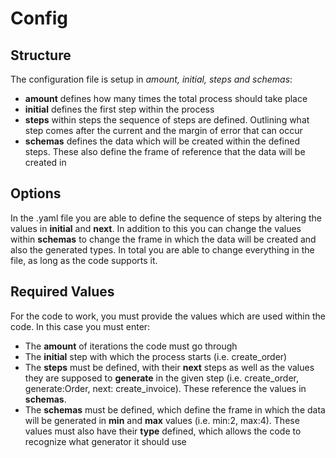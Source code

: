 # Config

## Structure
The configuration file is setup in _amount, initial, steps and schemas_:
- __amount__ defines how many times the total process should take place
- __initial__ defines the first step within the process
- __steps__ within steps the sequence of steps are defined. Outlining what step comes after the current and the margin of error that can occur
- __schemas__ defines the data which will be created within the defined steps. These also define the frame of reference that the data will be created in


## Options
In the .yaml file you are able to define the sequence of steps by altering the values in __initial__ and __next__. In addition to this you can change the values within __schemas__ to change the frame in which the data will be created and also the generated types. In total you are able to change everything in the file, as long as the code supports it.

## Required Values
For the code to work, you must provide the values which are used within the code. In this case you must enter:
- The __amount__ of iterations the code must go through
- The __initial__ step with which the process starts (i.e. create_order)
- The __steps__ must be defined, with their __next__ steps as well as the values they are supposed to __generate__ in the given step (i.e. create_order, generate:Order, next: create_invoice). These reference the values in __schemas__.
- The __schemas__ must be defined, which define the frame in which the data will be generated in __min__ and __max__ values (i.e. min:2, max:4). These values must also have their __type__ defined, which allows the code to recognize what generator it should use
